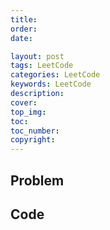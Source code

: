 ```yaml
---
title:
order:
date:

layout: post
tags: LeetCode
categories: LeetCode
keywords: LeetCode
description:
cover:
top_img:
toc:
toc_number:
copyright:
---
```


## Problem

## Code

```java

```

```python

```
